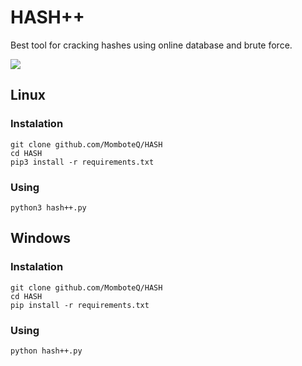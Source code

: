 # HASH++

Best tool for cracking hashes using online database and brute force.

![](https://momboteq.github.io/_nuxt/hash_.55c7aadb.webp)

## Linux
### Instalation
```
git clone github.com/MomboteQ/HASH
cd HASH
pip3 install -r requirements.txt
```

### Using
```
python3 hash++.py
```

## Windows
### Instalation
```
git clone github.com/MomboteQ/HASH
cd HASH
pip install -r requirements.txt
```

### Using
```
python hash++.py
```
